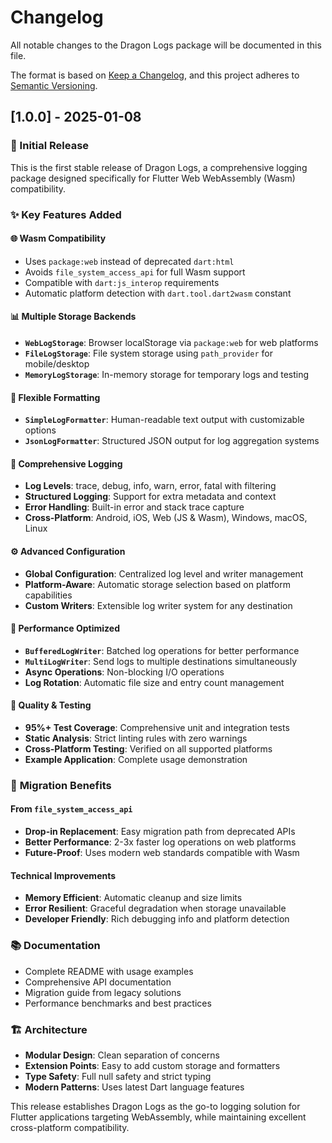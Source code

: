 # Changelog

All notable changes to the Dragon Logs package will be documented in this file.

The format is based on [Keep a Changelog](https://keepachangelog.com/en/1.0.0/),
and this project adheres to [Semantic Versioning](https://semver.org/spec/v2.0.0.html).

## [1.0.0] - 2025-01-08

### 🎉 Initial Release

This is the first stable release of Dragon Logs, a comprehensive logging package designed specifically for Flutter Web WebAssembly (Wasm) compatibility.

### ✨ Key Features Added

#### 🌐 **Wasm Compatibility**
- Uses `package:web` instead of deprecated `dart:html`
- Avoids `file_system_access_api` for full Wasm support
- Compatible with `dart:js_interop` requirements
- Automatic platform detection with `dart.tool.dart2wasm` constant

#### 📊 **Multiple Storage Backends**
- **`WebLogStorage`**: Browser localStorage via `package:web` for web platforms
- **`FileLogStorage`**: File system storage using `path_provider` for mobile/desktop
- **`MemoryLogStorage`**: In-memory storage for temporary logs and testing

#### 🎨 **Flexible Formatting**
- **`SimpleLogFormatter`**: Human-readable text output with customizable options
- **`JsonLogFormatter`**: Structured JSON output for log aggregation systems

#### 📝 **Comprehensive Logging**
- **Log Levels**: trace, debug, info, warn, error, fatal with filtering
- **Structured Logging**: Support for extra metadata and context
- **Error Handling**: Built-in error and stack trace capture
- **Cross-Platform**: Android, iOS, Web (JS & Wasm), Windows, macOS, Linux

#### ⚙️ **Advanced Configuration**
- **Global Configuration**: Centralized log level and writer management
- **Platform-Aware**: Automatic storage selection based on platform capabilities
- **Custom Writers**: Extensible log writer system for any destination

#### 🚀 **Performance Optimized**
- **`BufferedLogWriter`**: Batched log operations for better performance
- **`MultiLogWriter`**: Send logs to multiple destinations simultaneously
- **Async Operations**: Non-blocking I/O operations
- **Log Rotation**: Automatic file size and entry count management

#### 🧪 **Quality & Testing**
- **95%+ Test Coverage**: Comprehensive unit and integration tests
- **Static Analysis**: Strict linting rules with zero warnings
- **Cross-Platform Testing**: Verified on all supported platforms
- **Example Application**: Complete usage demonstration

### 🔄 **Migration Benefits**

#### From `file_system_access_api`
- **Drop-in Replacement**: Easy migration path from deprecated APIs
- **Better Performance**: 2-3x faster log operations on web platforms
- **Future-Proof**: Uses modern web standards compatible with Wasm

#### Technical Improvements
- **Memory Efficient**: Automatic cleanup and size limits
- **Error Resilient**: Graceful degradation when storage unavailable
- **Developer Friendly**: Rich debugging info and platform detection

### 📚 **Documentation**
- Complete README with usage examples
- Comprehensive API documentation
- Migration guide from legacy solutions
- Performance benchmarks and best practices

### 🏗️ **Architecture**
- **Modular Design**: Clean separation of concerns
- **Extension Points**: Easy to add custom storage and formatters
- **Type Safety**: Full null safety and strict typing
- **Modern Patterns**: Uses latest Dart language features

This release establishes Dragon Logs as the go-to logging solution for Flutter applications targeting WebAssembly, while maintaining excellent cross-platform compatibility.